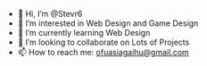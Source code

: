 - 👋 Hi, I’m @Stevr6
- 👀 I’m interested in Web Design and Game Design
- 🌱 I’m currently learning Web Design
- 💞️ I’m looking to collaborate on Lots of Projects
- 📫 How to reach me: ofuasiagaihu@gmail.com

<!---
Stevr6/Stevr6 is a ✨ special ✨ repository because its `README.md` (this file) appears on your GitHub profile.
You can click the Preview link to take a look at your changes.
--->

